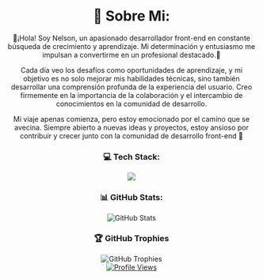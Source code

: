 <div align="center">

  <h1>👋 Sobre Mi:</h1>
  <p>
    👾¡Hola! Soy Nelson, un apasionado desarrollador front-end en constante búsqueda de crecimiento y aprendizaje. Mi determinación y entusiasmo me impulsan a convertirme en un profesional destacado.👾
  </p>
  <p>
    Cada día veo los desafíos como oportunidades de aprendizaje, y mi objetivo es no solo mejorar mis habilidades técnicas, sino también desarrollar una comprensión profunda de la experiencia del usuario. Creo firmemente en la importancia de la colaboración y el intercambio de conocimientos en la comunidad de desarrollo.
  </p>
  <p>
    Mi viaje apenas comienza, pero estoy emocionado por el camino que se avecina. Siempre abierto a nuevas ideas y proyectos, estoy ansioso por contribuir y crecer junto con la comunidad de desarrollo front-end 🚀
  </p>

  <h3>💻 Tech Stack:</h3>
  <a href="https://skillicons.dev">
    <img src="https://skillicons.dev/icons?i=js,nodejs,npm,react,vite,express,sqlite,html,css,git,bash,linux,debian,vscode,solanaweb3,astro,ts,yarn,tailwindcss,anchor,rust" />
  </a>

  <h3>📊 GitHub Stats:</h3>
  <img src="https://github-readme-stats.vercel.app/api?username=NelsonGC7&theme=neon&show_icons=true" alt="GitHub Stats"/>

  <h3>🏆 GitHub Trophies</h3>
  <img src="https://github-profile-trophy.vercel.app/?username=NelsonGC7&theme=radical&no-frame=false&no-bg=true&margin-w=4" alt="GitHub Trophies"/>

  <br>
  <a href="https://visitcount.itsvg.in">
    <img src="https://visitcount.itsvg.in/api?id=NelsonGC7&icon=4&color=0" alt="Profile Views"/>
  </a>

</div>


